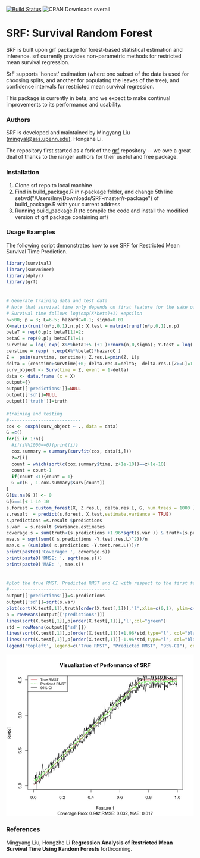 [![Build Status](https://travis-ci.org/grf-labs/grf.svg?branch=master)](https://travis-ci.org/grf-labs/grf)
![CRAN Downloads overall](http://cranlogs.r-pkg.org/badges/grand-total/grf)

# SRF: Survival Random Forest

SRF is built upon grf package for forest-based statistical estimation and inference. srf currently provides non-parametric methods for restricted mean survival regression.

SrF supports 'honest' estimation (where one subset of the data is used for choosing splits, and another for populating the leaves of the tree), and confidence intervals for restricted mean survival regression.

This package is currently in beta, and we expect to make continual improvements to its performance and usability. 

### Authors

SRF is developed and maintained by Mingyang Liu (mingyal@sas.upenn.edu), Hongzhe Li.

The repository first started as a fork of the [grf](https://github.com/grf-labs/grf) repository -- we owe a great deal of thanks to the ranger authors for their useful and free package.

### Installation

1. Clone srf repo to local machine
2. Find in build_package.R in r-package folder, and change 5th line setwd("/Users/lmy/Downloads/SRF-master/r-package") of build_package.R with your current address
3. Running build_package.R (to compile the code and install the modified version of grf package containing srf)



### Usage Examples

The following script demonstrates how to use SRF for Restricted Mean Survival Time Prediction. 

```R
library(survival)
library(survminer)
library(dplyr)
library(grf)


# Generate training data and test data
# Note that survival time only depends on first feature for the sake of visualization
# Survival time follows log(exp(X*beta)+1) +epsilon
n=500; p = 3; L=6.5; hazardC=0.1; sigma=0.01
X=matrix(runif(n*p,0,1),n,p); X.test = matrix(runif(n*p,0,1),n,p)
betaT = rep(0,p); betaT[1]=2;
betaC = rep(0,p); betaC[1]=1;
survtime = log( exp( X%*%betaT+5 )+1 )+rnorm(n,0,sigma); Y.test = log( exp( X.test%*%betaT+5 ) + 1 )+rnorm(n,0,sigma); truth = pmin( log( exp( X.test%*%betaT+5 ) + 1 ),L); Y.test.res.L=pmin(Y.test, L)
censtime = rexp( n,exp(X%*%betaC)*hazardC )
Z =  pmin(survtime, censtime); Z.res.L=pmin(Z, L); 
delta = (censtime>survtime)+0; delta.res.L=delta;  delta.res.L[Z>=L]=1
surv_object <- Surv(time = Z, event = 1-delta)
data <- data.frame (x = X)
output={}
output[['predictions']]=NULL
output[['sd']]=NULL
output[['truth']]=truth

#training and testing
#---------------------------
cox <- coxph(surv_object ~ ., data = data)
G =c()
for(i in 1:n){
  #if(i%%1000==0){print(i)}
  cox.summary = summary(survfit(cox, data[i,]))
  z=Z[i]
  count = which(sort(c(cox.summary$time, z+1e-10))==z+1e-10)
  count = count-1
  if(count <1){count = 1}
  G =c(G , 1-cox.summary$surv[count])
}
G[is.na(G )] <- 0
G[G==1]<-1-1e-10
s.forest = custom_forest(X, Z.res.L, delta.res.L, G, num.trees = 1000 )
s.result  = predict(s.forest, X.test,estimate.variance = TRUE)
s.predictions =s.result $predictions
s.var  = s.result $variance.estimates
coverage.s = sum(truth<(s.predictions +1.96*sqrt(s.var )) & truth>(s.predictions -1.96*sqrt(s.var ))  )/n
mse.s = sqrt(sum(( s.predictions -Y.test.res.L)^2))/n
mae.s = (sum(abs( s.predictions -Y.test.res.L)))/n
print(paste0('Coverage: ', coverage.s))
print(paste0('RMSE: ', sqrt(mse.s)))
print(paste0('MAE: ', mae.s))


#plot the true RMST, Predicted RMST and CI with respect to the first feature
#--------------------------------------
output[['predictions']]=s.predictions
output[['sd']]=sqrt(s.var)
plot(sort(X.test[,1]),truth[order(X.test[,1])],'l',xlim=c(0,1), ylim=c(4,7),col="red",  xlab="Feature 1", ylab="RMST", main="Visualization of Performance of SRF", sub = paste0("Coverage Prob: ", coverage.s, ",RMSE: ", round(sqrt(mse.s),digits=3), ', MAE: ', round((mae.s),digits=3)))
p = rowMeans(output[['predictions']])
lines(sort(X.test[,1]),p[order(X.test[,1])],'l',col="green")
std = rowMeans(output[['sd']])
lines(sort(X.test[,1]),p[order(X.test[,1])]+1.96*std,type="l", col="black",  cex=0.3)
lines(sort(X.test[,1]),p[order(X.test[,1])]-1.96*std,type="l", col="black",  cex=0.3)
legend('topleft', legend=c("True RMST", "Predicted RMST", "95%-CI"), col=c("red", "green", "black"), lty=1:2, cex=0.8)
```

![](images/visualization.jpeg)


### References

Mingyang Liu, Hongzhe Li
<b>Regression Analysis of  Restricted Mean Survival Time Using Random Forests</b> forthcoming.
